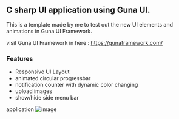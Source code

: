 ## C sharp UI application using Guna UI. 
This is a template made by me to test out the new UI elements and animations in Guna UI Framework. 

visit Guna UI Framework in here : https://gunaframework.com/

### Features
* Responsive UI Layout
* animated circular progressbar
* notification counter with dynamic color changing
* upload images
* show/hide side menu bar

application 
![image](https://user-images.githubusercontent.com/38062348/129032051-bfdade1b-3ef9-44cc-bcc5-35914f13f329.png)



